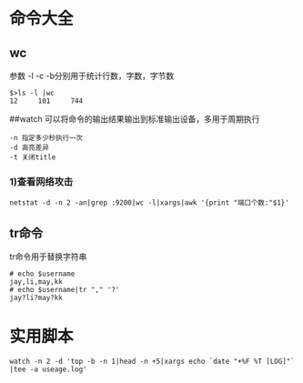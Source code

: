 
# 命令大全
## wc
参数 -l -c -b分别用于统计行数，字数，字节数

	$>ls -l |wc
    12     101     744

##watch
可以将命令的输出结果输出到标准输出设备，多用于周期执行  
	
	-n 指定多少秒执行一次
	-d 高亮差异
	-t 关闭title

### 1)查看网络攻击
	netstat -d -n 2 -an|grep :9200|wc -l|xargs|awk '{print "端口个数:"$1}'
 
## tr命令
tr命令用于替换字符串 

	# echo $username
	jay,li,may,kk
	# echo $username|tr "," '?'
	jay?li?may?kk




# 实用脚本

	watch -n 2 -d 'top -b -n 1|head -n +5|xargs echo `date "+%F %T [LOG]"` |tee -a useage.log'
